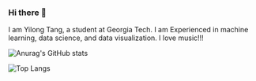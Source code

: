 ### Hi there 👋

I am Yilong Tang, a student at Georgia Tech. I am Experienced in machine learning, data science, and data visualization. I love music!!!

![Anurag's GitHub stats](https://github-readme-stats.vercel.app/api?username=tangy1227&show_icons=true&rank_icon=github&title_color=3c5248&bg_color=DEG,96ceb4,ffeead,ffa09c,ffcc5c,88d8b0&hide_border=true)

![Top Langs](https://github-readme-stats.vercel.app/api/top-langs/?username=tangy1227&hide_progress=true&title_color=3c5248&bg_color=DEG,96ceb4,ffeead,ffa09c,ffcc5c,88d8b0&hide_border=true)
<!--
**tangy1227/tangy1227** is a ✨ _special_ ✨ repository because its `README.md` (this file) appears on your GitHub profile.

Here are some ideas to get you started:

- 🔭 I’m currently working on ...
- 🌱 I’m currently learning ...
- 👯 I’m looking to collaborate on ...
- 🤔 I’m looking for help with ...
- 💬 Ask me about ...
- 📫 How to reach me: ...
- 😄 Pronouns: ...
- ⚡ Fun fact: ...
-->
